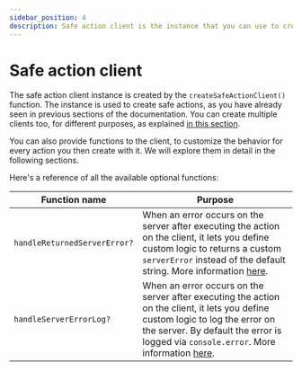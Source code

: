 ```yaml
---
sidebar_position: 4
description: Safe action client is the instance that you can use to create typesafe actions.
---
```


# Safe action client

The safe action client instance is created by the `createSafeActionClient()` function. The instance is used to create safe actions, as you have already seen in previous sections of the documentation. You can create multiple clients too, for different purposes, as explained [in this section](/docs/recipes/extending-base-client).

You can also provide functions to the client, to customize the behavior for every action you then create with it. We will explore them in detail in the following sections.

Here's a reference of all the available optional functions:

| Function name                | Purpose                                                                                                                                                                                                                                                                                         |
| ---------------------------- | ----------------------------------------------------------------------------------------------------------------------------------------------------------------------------------------------------------------------------------------------------------------------------------------------- |
| `handleReturnedServerError?` | When an error occurs on the server after executing the action on the client, it lets you define custom logic to returns a custom `serverError` instead of the default string. More information [here](/docs/safe-action-client/initialization-options#handlereturnedservererror).               |
| `handleServerErrorLog?`      | When an error occurs on the server after executing the action on the client, it lets you define custom logic to log the error on the server. By default the error is logged via `console.error`. More information [here](/docs/safe-action-client/initialization-options#handleservererrorlog). |
